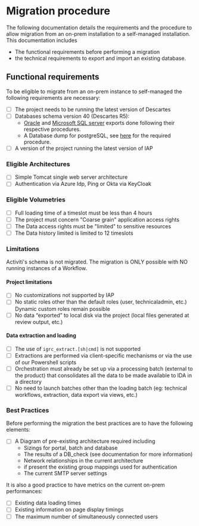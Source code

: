 # Migration procedure

The following documentation details the requirements and the procedure to allow migration from an on-prem installation to a self-managed installation. This documentation includes

- The functional requirements before performing a migration
- the technical requirements to export and import an existing database.

## Functional requirements

To be eligible to migrate from an on-prem instance to self-managed the following requirements are necessary:  

- [ ] The project needs to be running the latest version of Descartes
- [ ] Databases schema version 40 (Descartes R5):
  - [Oracle](./export-oracle-database.md) and [Microsoft SQL server](./export-sqlsever-database.md) exports done following their respective procedures.
  - A Database dump for postgreSQL, see [here](./export-postgesql-database.md) for the required procedure.
- [ ] A version of the project running the latest version of IAP

### Eligible Architectures

- [ ] Simple Tomcat single web server architecture
- [ ] Authentication via Azure Idp, Ping or Okta via KeyCloak

### Eligible Volumetries

- [ ] Full loading time of a timeslot must be less than 4 hours
- [ ] The project must concern "Coarse grain" application access rights
- [ ] The Data access rights must be "limited" to sensitive resources
- [ ] The Data history limited is limited to 12 timeslots

### Limitations

Activiti's schema is not migrated. The migration is ONLY possible with NO running instances of a Workflow.

#### Project limitations

- [ ] No customizations not supported by IAP
- [ ] No static roles other than the default roles (user, technicaladmin, etc.) Dynamic custom roles remain possible
- [ ] No data “exported” to local disk via the project (local files generated at review output, etc.)

#### Data extraction and loading

- [ ] The use of `igrc_extract.[sh|cmd]` is not supported
- [ ] Extractions are performed via client-specific mechanisms or via the use of our Powershell scripts
- [ ] Orchestration must already be set up via a processing batch (external to the product) that consolidates all the data to be made available to IDA in a directory
- [ ] No need to launch batches other than the loading batch (eg: technical workflows, extraction, data export via views, etc.)

### Best Practices

Before performing the migration the best practices are to have the following elements:  

- [ ] A Diagram of pre-existing architecture required including
  - Sizings for portal, batch and database
  - The results of a DB_check (see documentation for more information)
  - Network relationships in the current architecture
  - if present the existing group mappings used for authentication
  - The current SMTP server settings

It is also a good practice to have metrics on the current on-prem performances:  

- [ ] Existing data loading times
- [ ] Existing information on page display timings
- [ ] The maximum number of simultaneously connected users
